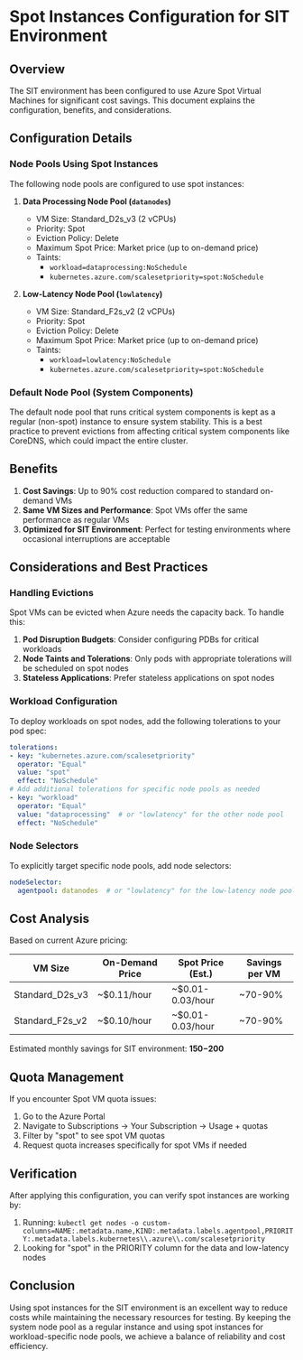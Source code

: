 # Spot Instances Configuration for SIT Environment

## Overview

The SIT environment has been configured to use Azure Spot Virtual Machines for significant cost savings. This document explains the configuration, benefits, and considerations.

## Configuration Details

### Node Pools Using Spot Instances

The following node pools are configured to use spot instances:

1. **Data Processing Node Pool (`datanodes`)**
   - VM Size: Standard_D2s_v3 (2 vCPUs)
   - Priority: Spot
   - Eviction Policy: Delete
   - Maximum Spot Price: Market price (up to on-demand price)
   - Taints: 
     - `workload=dataprocessing:NoSchedule`
     - `kubernetes.azure.com/scalesetpriority=spot:NoSchedule`

2. **Low-Latency Node Pool (`lowlatency`)**
   - VM Size: Standard_F2s_v2 (2 vCPUs)
   - Priority: Spot
   - Eviction Policy: Delete
   - Maximum Spot Price: Market price (up to on-demand price)
   - Taints:
     - `workload=lowlatency:NoSchedule`
     - `kubernetes.azure.com/scalesetpriority=spot:NoSchedule`

### Default Node Pool (System Components)

The default node pool that runs critical system components is kept as a regular (non-spot) instance to ensure system stability. This is a best practice to prevent evictions from affecting critical system components like CoreDNS, which could impact the entire cluster.

## Benefits

1. **Cost Savings**: Up to 90% cost reduction compared to standard on-demand VMs
2. **Same VM Sizes and Performance**: Spot VMs offer the same performance as regular VMs
3. **Optimized for SIT Environment**: Perfect for testing environments where occasional interruptions are acceptable

## Considerations and Best Practices

### Handling Evictions

Spot VMs can be evicted when Azure needs the capacity back. To handle this:

1. **Pod Disruption Budgets**: Consider configuring PDBs for critical workloads
2. **Node Taints and Tolerations**: Only pods with appropriate tolerations will be scheduled on spot nodes
3. **Stateless Applications**: Prefer stateless applications on spot nodes

### Workload Configuration

To deploy workloads on spot nodes, add the following tolerations to your pod spec:

```yaml
tolerations:
- key: "kubernetes.azure.com/scalesetpriority"
  operator: "Equal"
  value: "spot"
  effect: "NoSchedule"
# Add additional tolerations for specific node pools as needed
- key: "workload"
  operator: "Equal" 
  value: "dataprocessing"  # or "lowlatency" for the other node pool
  effect: "NoSchedule"
```

### Node Selectors

To explicitly target specific node pools, add node selectors:

```yaml
nodeSelector:
  agentpool: datanodes  # or "lowlatency" for the low-latency node pool
```

## Cost Analysis

Based on current Azure pricing:

| VM Size | On-Demand Price | Spot Price (Est.) | Savings per VM |
|---------|----------------|-------------------|----------------|
| Standard_D2s_v3 | ~$0.11/hour | ~$0.01-0.03/hour | ~70-90% |
| Standard_F2s_v2 | ~$0.10/hour | ~$0.01-0.03/hour | ~70-90% |

Estimated monthly savings for SIT environment: **$150-$200**

## Quota Management

If you encounter Spot VM quota issues:

1. Go to the Azure Portal
2. Navigate to Subscriptions → Your Subscription → Usage + quotas
3. Filter by "spot" to see spot VM quotas
4. Request quota increases specifically for spot VMs if needed

## Verification

After applying this configuration, you can verify spot instances are working by:

1. Running: `kubectl get nodes -o custom-columns=NAME:.metadata.name,KIND:.metadata.labels.agentpool,PRIORITY:.metadata.labels.kubernetes\\.azure\\.com/scalesetpriority`
2. Looking for "spot" in the PRIORITY column for the data and low-latency nodes

## Conclusion

Using spot instances for the SIT environment is an excellent way to reduce costs while maintaining the necessary resources for testing. By keeping the system node pool as a regular instance and using spot instances for workload-specific node pools, we achieve a balance of reliability and cost efficiency.